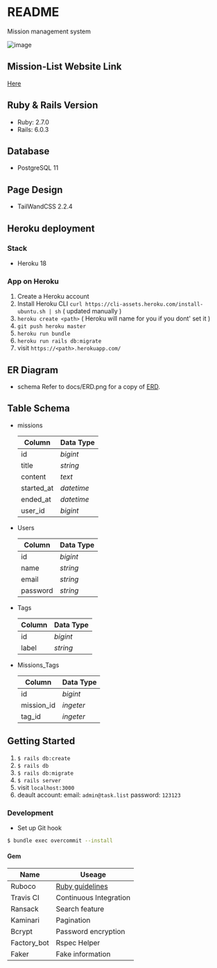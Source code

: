 # README

Mission management system

![image](https://user-images.githubusercontent.com/73519611/123459176-868ed980-d618-11eb-80df-afeaf5a51a67.png)
## Mission-List Website Link

[Here](https://mission-list-0401.herokuapp.com/)

## Ruby & Rails Version

- Ruby: 2.7.0
- Rails: 6.0.3

## Database
- PostgreSQL 11

## Page Design
- TailWandCSS 2.2.4

## Heroku deployment

### Stack

- Heroku 18

### App on Heroku

1. Create a Heroku account
2. Install Heroku CLI
   `curl https://cli-assets.heroku.com/install-ubuntu.sh | sh` ( updated manually )
3. `heroku create <path>` ( Heroku will name for you if you dont' set it )
4. `git push heroku master`
5. `heroku run bundle`
6. `heroku run rails db:migrate`
7. visit `https://<path>.herokuapp.com/`

## ER Diagram

- schema
  Refer to docs/ERD.png for a copy of [ERD](https://lucid.app/lucidchart/invitations/accept/inv_891a8c39-ff82-4cfc-b75c-4f3c438283bd?viewport_loc=-72%2C-277%2C1707%2C780%2C0_0).

## Table Schema

- missions

  | Column     | Data Type  |
  | ---------- | ---------- |
  | id         | _bigint_   |
  | title      | _string_   |
  | content    | _text_     |
  | started_at | _datetime_ |
  | ended_at   | _datetime_ |
  | user_id    | _bigint_   |

- Users

  | Column   | Data Type |
  | -------- | --------- |
  | id       | _bigint_  |
  | name     | _string_  |
  | email    | _string_  |
  | password | _string_  |

- Tags

  | Column   | Data Type |
  | -------- | --------- |
  | id       | _bigint_  |
  | label    | _string_  |

- Missions_Tags

  | Column   | Data Type |
  | -------- | --------- |
  | id       | _bigint_  |
  |mission_id     | _ingeter_  |
  | tag_id    |  _ingeter_ |

## Getting Started
1. `$ rails db:create` 
2. `$ rails db` 
3. `$ rails db:migrate` 
4. `$ rails server`
5. visit `localhost:3000`
6. deault account: email: `admin@task.list` password: `123123`

### Development

- Set up Git hook

```sh
$ bundle exec overcommit --install
```
#### Gem  
|Name|Useage|
|----|----|
| Ruboco |  [Ruby guidelines](https://rubystyle.guide/) |
|  Travis CI | Continuous Integration  |
| Ransack | Search feature|
| Kaminari | Pagination |
| Bcrypt | Password encryption |
| Factory_bot | Rspec Helper |
| Faker | Fake information |

